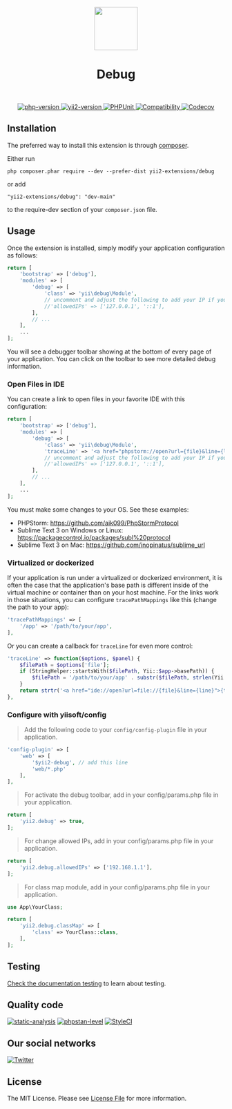 <p align="center">
    <a href="https://github.com/yii2-extensions/debug" target="_blank">
        <img src="https://www.yiiframework.com/image/yii_logo_light.svg" height="100px;">
    </a>
    <h1 align="center">Debug</h1>
    <br>
</p>

<p align="center">
    <a href="https://www.php.net/releases/8.1/en.php" target="_blank">
        <img src="https://img.shields.io/badge/PHP-%3E%3D8.1-787CB5" alt="php-version">
    </a>
    <a href="https://github.com/yiisoft/yii2/tree/2.2" target="_blank">
        <img src="https://img.shields.io/badge/Yii2%20version-2.2-blue" alt="yii2-version">
    </a>
    <a href="https://github.com/yii2-extensions/debug/actions/workflows/build.yml" target="_blank">
        <img src="https://github.com/yii2-extensions/debug/actions/workflows/build.yml/badge.svg" alt="PHPUnit">
    </a>
    <a href="https://github.com/yii2-extensions/debug/actions/workflows/compatibility.yml" target="_blank">
        <img src="https://github.com/yii2-extensions/debug/actions/workflows/compatibility.yml/badge.svg" alt="Compatibility">
    </a>     
    <a href="https://codecov.io/gh/yii2-extensions/debug" target="_blank">
        <img src="https://codecov.io/gh/yii2-extensions/debug/branch/main/graph/badge.svg?token=MF0XUGVLYC" alt="Codecov">
    </a>     
</p>

## Installation

The preferred way to install this extension is through [composer](https://getcomposer.org/download/).

Either run

```
php composer.phar require --dev --prefer-dist yii2-extensions/debug
```

or add

```
"yii2-extensions/debug": "dev-main"
```

to the require-dev section of your `composer.json` file.

## Usage

Once the extension is installed, simply modify your application configuration as follows:

```php
return [
    'bootstrap' => ['debug'],
    'modules' => [
        'debug' => [
            'class' => 'yii\debug\Module',
            // uncomment and adjust the following to add your IP if you are not connecting from localhost.
            //'allowedIPs' => ['127.0.0.1', '::1'],
        ],
        // ...
    ],
    ...
];
```

You will see a debugger toolbar showing at the bottom of every page of your application.
You can click on the toolbar to see more detailed debug information.

### Open Files in IDE

You can create a link to open files in your favorite IDE with this configuration:

```php
return [
    'bootstrap' => ['debug'],
    'modules' => [
        'debug' => [
            'class' => 'yii\debug\Module',
            'traceLine' => '<a href="phpstorm://open?url={file}&line={line}">{file}:{line}</a>',
            // uncomment and adjust the following to add your IP if you are not connecting from localhost.
            //'allowedIPs' => ['127.0.0.1', '::1'],
        ],
        // ...
    ],
    ...
];
```

You must make some changes to your OS. See these examples: 
 - PHPStorm: https://github.com/aik099/PhpStormProtocol
 - Sublime Text 3 on Windows or Linux: https://packagecontrol.io/packages/subl%20protocol
 - Sublime Text 3 on Mac: https://github.com/inopinatus/sublime_url

### Virtualized or dockerized

If your application is run under a virtualized or dockerized environment, it is often the case that the application's 
base path is different inside of the virtual machine or container than on your host machine. For the links work in those
 situations, you can configure `tracePathMappings` like this (change the path to your app):

```php
'tracePathMappings' => [
    '/app' => '/path/to/your/app',
],
```

Or you can create a callback for `traceLine` for even more control:

```php
'traceLine' => function($options, $panel) {
    $filePath = $options['file'];
    if (StringHelper::startsWith($filePath, Yii::$app->basePath)) {
        $filePath = '/path/to/your/app' . substr($filePath, strlen(Yii::$app->basePath));
    }
    return strtr('<a href="ide://open?url=file://{file}&line={line}">{text}</a>', ['{file}' => $filePath]);
},
```

### Configure with yiisoft/config

> Add the following code to your `config/config-plugin` file in your application.

```php
'config-plugin' => [
    'web' => [
        '$yii2-debug', // add this line
        'web/*.php'
    ],
],
```

> For activate the debug toolbar, add in your config/params.php file in your application.

```php
return [
    'yii2.debug' => true,
];
```	

> For change allowed IPs, add in your config/params.php file in your application.

```php
return [
    'yii2.debug.allowedIPs' => ['192.168.1.1'],
];
```

> For class map module, add in your config/params.php file in your application.

```php
use App\YourClass;

return [
    'yii2.debug.classMap' => [
        'class' => YourClass::class,
    ],
];
```

## Testing

[Check the documentation testing](/docs/testing.md) to learn about testing.

## Quality code

[![static-analysis](https://github.com/yii2-extensions/debug/actions/workflows/static.yml/badge.svg)](https://github.com/yii2-extensions/debug/actions/workflows/static.yml)
[![phpstan-level](https://img.shields.io/badge/PHPStan%20level-1-blue)](https://github.com/yii2-extensions/debug/actions/workflows/static.yml)
[![StyleCI](https://github.styleci.io/repos/699842423/shield?branch=main)](https://github.styleci.io/repos/699842423?branch=main)

## Our social networks

[![Twitter](https://img.shields.io/badge/twitter-follow-1DA1F2?logo=twitter&logoColor=1DA1F2&labelColor=555555?style=flat)](https://twitter.com/Terabytesoftw)

## License

The MIT License. Please see [License File](LICENSE.md) for more information.
